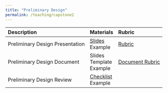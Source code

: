 ```yaml
---
title: "Preliminary Design"
permalink: /teaching/capstone2
---
```


| Description                     | Materials                | Rubric                                           |
| :--------------------           | :----------------------- | :-----                                           |
| Preliminary Design Presentation | [Slides](/files/CET49x/CET497DesignPresentations.pdf) <br> Example      | [Rubric](/files/CET49x/CET49xRubricPreliminaryDesignPresentation.pdf) |
| Preliminary Design Document     | Slides <br> Template <br> Example | [Document Rubric](/files/CET49x/CET49xRubricWrittenPDD.pdf)  |
| Preliminary Design Review       | [Checklist](/files/CET49x/PDRForm.pdf) <br> Example     |                                        |
